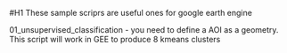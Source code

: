 #H1 These sample scriprs are useful ones for google earth engine

01_unsupervised_classification - you need to define a AOI as a geometry. This script will work in GEE to produce 8 kmeans clusters
